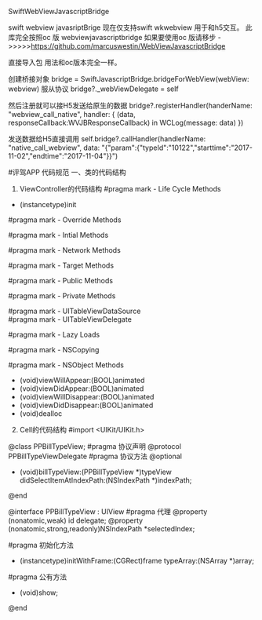 SwiftWebViewJavascriptBridge

swift webview javasriptBrige 现在仅支持swift wkwebview 用于和h5交互。 此库完全按照oc 版 webviewjavascriptbridge 如果要使用oc 版请移步 ->>>>>https://github.com/marcuswestin/WebViewJavascriptBridge

直接导入包 用法和oc版本完全一样。

创建桥接对象 bridge = SwiftJavascriptBridge.bridgeForWebView(webView: webview)   服从协议 bridge?._webViewDelegate = self

然后注册就可以接H5发送给原生的数据 bridge?.registerHandler(handerName: "webview_call_native", handler: { (data, responseCallback:WVJBResponseCallback) in WCLog(message: data) })

发送数据给H5直接调用 self.bridge?.callHandler(handlerName: "native_call_webview", data: "{"param":{"typeId":"10122","starttime":"2017-11-02","endtime":"2017-11-04"}}")

#评驾APP 代码规范
一、类的代码结构
1. ViewController的代码结构
#pragma mark - Life Cycle Methods
- (instancetype)init

#pragma mark - Override Methods

#pragma mark - Intial Methods

#pragma mark - Network Methods

#pragma mark - Target Methods

#pragma mark - Public Methods

#pragma mark - Private Methods

#pragma mark - UITableViewDataSource  
#pragma mark - UITableViewDelegate  

#pragma mark - Lazy Loads

#pragma mark - NSCopying  

#pragma mark - NSObject  Methods

- (void)viewWillAppear:(BOOL)animated
- (void)viewDidAppear:(BOOL)animated
- (void)viewWillDisappear:(BOOL)animated
- (void)viewDidDisappear:(BOOL)animated
- (void)dealloc

2. Cell的代码结构
#import <UIKit/UIKit.h>


@class PPBillTypeView;
#pragma 协议声明
@protocol PPBillTypeViewDelegate <NSObject>
#pragma 协议方法
@optional
- (void)billTypeView:(PPBillTypeView *)typeView didSelectItemAtIndexPath:(NSIndexPath *)indexPath;

@end

@interface PPBillTypeView : UIView
#pragma 代理
@property (nonatomic,weak) id <PPBillTypeViewDelegate>delegate;
@property (nonatomic,strong,readonly)NSIndexPath *selectedIndex;

#pragma 初始化方法
- (instancetype)initWithFrame:(CGRect)frame typeArray:(NSArray *)array;

#pragma 公有方法
- (void)show;

@end



















